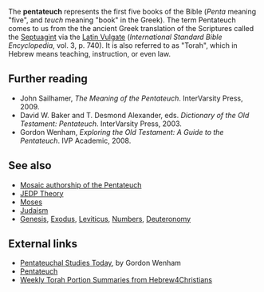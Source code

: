 The **pentateuch** represents the first five books of the Bible
(*Penta* meaning "five", and *teuch* meaning "book" in the Greek).
The term Pentateuch comes to us from the the ancient Greek
translation of the Scriptures called the
[Septuagint](Septuagint "Septuagint") via the
[Latin Vulgate](Latin_Vulgate "Latin Vulgate")
(*International Standard Bible Encyclopedia*, vol. 3, p. 740). It
is also referred to as "Torah", which in Hebrew means teaching,
instruction, or even law.

## Further reading

-   John Sailhamer, *The Meaning of the Pentateuch*. InterVarsity
    Press, 2009.
-   David W. Baker and T. Desmond Alexander, eds.
    *Dictionary of the Old Testament: Pentateuch*. InterVarsity Press,
    2003.
-   Gordon Wenham,
    *Exploring the Old Testament: A Guide to the Pentateuch*. IVP
    Academic, 2008.

## See also

-   [Mosaic authorship of the Pentateuch](Mosaic_authorship_of_the_Pentateuch "Mosaic authorship of the Pentateuch")
-   [JEDP Theory](JEDP_Theory "JEDP Theory")
-   [Moses](Moses "Moses")
-   [Judaism](Judaism "Judaism")
-   [Genesis](Genesis "Genesis"), [Exodus](Exodus "Exodus"),
    [Leviticus](Leviticus "Leviticus"),
    [Numbers](Book_of_Numbers "Book of Numbers"),
    [Deuteronomy](Deuteronomy "Deuteronomy")

## External links

-   [Pentateuchal Studies Today](http://www.biblicalstudies.org.uk/article_pentateuch_wenham.html),
    by Gordon Wenham
-   [Pentateuch](http://www.nationmaster.com/encyclopedia/Pentateuch)
-   [Weekly Torah Portion Summaries from Hebrew4Christians](http://www.hebrew4christians.com/Scripture/Parashah/Summaries/summaries.html)



